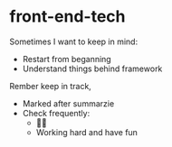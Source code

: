 # front-end-tech

Sometimes I want to keep in mind:

* Restart from beganning
* Understand things behind framework

Rember keep in track,

- Marked after summarzie 
- Check frequently:
  - 🙆‍♂️
  - Working hard and have fun